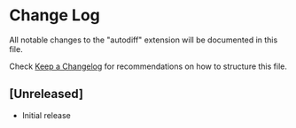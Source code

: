 # Change Log

All notable changes to the "autodiff" extension will be documented in this file.

Check [Keep a Changelog](http://keepachangelog.com/) for recommendations on how to structure this file.

## [Unreleased]

- Initial release